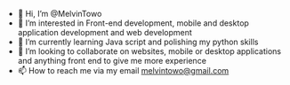 - 👋 Hi, I’m @MelvinTowo
- 👀 I’m interested in Front-end development, mobile and desktop application development and web development
- 🌱 I’m currently learning Java script and polishing my python skills
- 💞️ I’m looking to collaborate on websites, mobile or desktop applications and anything front end to give me more experience 
- 📫 How to reach me via my email melvintowo@gmail.com 

<!---
MelvinTowo/MelvinTowo is a ✨ special ✨ repository because its `README.md` (this file) appears on your GitHub profile.
You can click the Preview link to take a look at your changes.
--->
